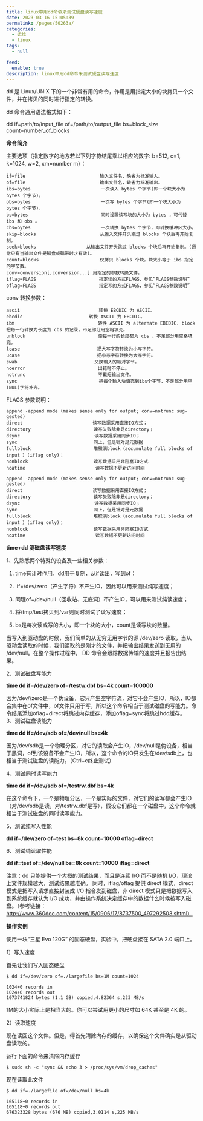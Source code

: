```yaml
---
title: linux中用dd命令来测试硬盘读写速度
date: 2023-03-16 15:05:39
permalink: /pages/50263a/
categories:
  - 运维
  - linux
tags:
  - null

feed:
  enable: true
description: linux中用dd命令来测试硬盘读写速度
---
```


dd 是 Linux/UNIX 下的一个非常有用的命令，作用是用指定大小的块拷贝一个文件，并在拷贝的同时进行指定的转换。

dd 命令通用语法格式如下：

dd if=path/to/input_file of=/path/to/output_file bs=block_size count=number_of_blocks

**命令简介**

主要选项（指定数字的地方若以下列字符结尾乘以相应的数字: b=512, c=1, k=1024, w=2, xm=number m）： 

```context
if=file 　　　　　　　　　　　　　　　　输入文件名，缺省为标准输入。 
of=file 　　　　　　　　　　　　　　　　输出文件名，缺省为标准输出。 
ibs=bytes 　　　　　　　　　　　　　　　一次读入 bytes 个字节(即一个块大小为 bytes 个字节)。 
obs=bytes 　　　　　　　　　　　　　　　一次写 bytes 个字节(即一个块大小为 bytes 个字节)。 
bs=bytes 　　　　　　　　　　　　　　　 同时设置读写块的大小为 bytes ，可代替 ibs 和 obs 。 
cbs=bytes 　　　　　　　　　　　　　　　一次转换 bytes 个字节，即转换缓冲区大小。 
skip=blocks 　　　　　　　　　　　　　 从输入文件开头跳过 blocks 个块后再开始复制。 
seek=blocks 　　　　　　　　　　 从输出文件开头跳过 blocks 个块后再开始复制。(通常只有当输出文件是磁盘或磁带时才有效)。 
count=blocks 　　　　　　　　　　　　　仅拷贝 blocks 个块，块大小等于 ibs 指定的字节数。 
conv=conversion[,conversion...] 用指定的参数转换文件。  
iflag=FLAGS　　　　　　　　　　　　　　指定读的方式FLAGS，参见“FLAGS参数说明”  
oflag=FLAGS　　　　　　　　　　　　　　指定写的方式FLAGS，参见“FLAGS参数说明”
```

conv 转换参数：

```context
ascii 　　　　　　　　　　　　　　　　　转换 EBCDIC 为 ASCII。 
ebcdic 　　　　　　　　　　　　 　 转换 ASCII 为 EBCDIC。 
ibm 　　　　　　　　　　　　　　　　　　转换 ASCII 为 alternate EBCDIC. block 　　　　　　　　　　　　　　　　 把每一行转换为长度为 cbs 的记录，不足部分用空格填充。 
unblock 　　　　　　　　　　　　　　　 使每一行的长度都为 cbs ，不足部分用空格填充。 
lcase 　　　　　　　　　　　　　　　　 把大写字符转换为小写字符。 
ucase 　　　　　　　　　　　　　　　　 把小写字符转换为大写字符。 
swab 　　　　　　　　　　　　　　　　 交换输入的每对字节。 
noerror 　　　　　　　　　　　　　　　 出错时不停止。 
notrunc 　　　　　　　　　　　　　　　 不截短输出文件。  
sync 　　　　　　　　　　　　　　　　　 把每个输入块填充到ibs个字节，不足部分用空(NUL)字符补齐。
```

FLAGS 参数说明：

```context
append -append mode (makes sense only for output; conv=notrunc sug-gested)  
direct　　　　　　　　　　　　　　　 读写数据采用直接IO方式；
directory　　　　　　　　　　　　　　读写失败除非是directory；
dsync　　　　　　　　　　　　　　　　 读写数据采用同步IO；
sync　　　　　　　　　　　　　　　　　同上，但是针对是元数据
fullblock　　　　　　　　　　　　　　堆积满block（accumulate full blocks of input ）(iflag only)；
nonblock　　　　　　　　　　　　　　 读写数据采用非阻塞IO方式
noatime　　　　　　　　　　　　　　　 读写数据不更新访问时间
```

```context
append -append mode (makes sense only for output; conv=notrunc sug-gested)  
direct　　　　　　　　　　　　　　　 读写数据采用直接IO方式；
directory　　　　　　　　　　　　　　读写失败除非是directory；
dsync　　　　　　　　　　　　　　　　 读写数据采用同步IO；
sync　　　　　　　　　　　　　　　　　同上，但是针对是元数据
fullblock　　　　　　　　　　　　　　堆积满block（accumulate full blocks of input ）(iflag only)；
nonblock　　　　　　　　　　　　　　 读写数据采用非阻塞IO方式
noatime　　　　　　　　　　　　　　　 读写数据不更新访问时间
```

**time+dd 测磁盘读写速度**

1、先熟悉两个特殊的设备及一些相关参数：

1) time有计时作用，dd用于复制，从if读出，写到of；
2.  if=/dev/zero（产生字符）不产生IO，因此可以用来测试纯写速度；
3) 同理of=/dev/null（回收站、无底洞）不产生IO，可以用来测试纯读速度；

4) 将/tmp/test拷贝到/var则同时测试了读写速度；

5) bs是每次读或写的大小，即一个块的大小，count是读写块的数量。

当写入到驱动盘的时候，我们简单的从无穷无用字节的源 /dev/zero 读取，当从驱动盘读取的时候，我们读取的是刚才的文件，并把输出结果发送到无用的 /dev/null。在整个操作过程中， DD 命令会跟踪数据传输的速度并且报告出结果。

2、测试磁盘写能力

**time dd if=/dev/zero of=/testw.dbf bs=4k count=100000**

因为/dev//zero是一个伪设备，它只产生空字符流，对它不会产生IO，所以，IO都会集中在of文件中，of文件只用于写，所以这个命令相当于测试磁盘的写能力。命令结尾添加oflag=direct将跳过内存缓存，添加oflag=sync将跳过hdd缓存。  
3、测试磁盘读能力

**time dd if=/dev/sdb of=/dev/null bs=4k**

因为/dev/sdb是一个物理分区，对它的读取会产生IO，/dev/null是伪设备，相当于黑洞，of到该设备不会产生IO，所以，这个命令的IO只发生在/dev/sdb上，也相当于测试磁盘的读能力。（Ctrl+c终止测试）

4、测试同时读写能力

**time dd if=/dev/sdb of=/testrw.dbf bs=4k**

在这个命令下，一个是物理分区，一个是实际的文件，对它们的读写都会产生IO（对/dev/sdb是读，对/testrw.dbf是写），假设它们都在一个磁盘中，这个命令就相当于测试磁盘的同时读写能力。

5、测试纯写入性能

**dd if=/dev/zero of=test bs=8k count=10000 oflag=direct**

6、测试纯读取性能

**dd if=test of=/dev/null bs=8k count=10000 iflag=direct**

注意：dd 只能提供一个大概的测试结果，而且是连续 I/O 而不是随机 I/O，理论上文件规模越大，测试结果越准确。 同时，iflag/oflag 提供 direct 模式，direct 模式是把写入请求直接封装成 I/O 指令发到磁盘，非 direct 模式只是把数据写入到系统缓存就认为 I/O 成功，并由操作系统决定缓存中的数据什么时候被写入磁盘。（参考链接：http://www.360doc.com/content/15/0906/17/8737500_497292503.shtml）

**操作实例**

使用一块“三星 Evo 120G” 的固态硬盘，实验中，把硬盘接在 SATA 2.0 端口上。

1）写入速度

首先让我们写入固态硬盘

```context
$ dd if=/dev/zero of=./largefile bs=1M count=1024

1024+0 records in
1024+0 records out
1073741824 bytes (1.1 GB) copied,4.82364 s,223 MB/s
```

1M的大小实际上是相当大的。你可以尝试用更小的尺寸如 64K 甚至是 4K 的。

2）读取速度

现在读回这个文件。但是，得首先清除内存的缓存，以确保这个文件确实是从驱动盘读取的。

运行下面的命令来清除内存缓存

```context
$ sudo sh -c "sync && echo 3 > /proc/sys/vm/drop_caches"
```

现在读取此文件

    $ dd if=./largefile of=/dev/null bs=4k
    
    165118+0 records in
    165118+0 records out
    676323328 bytes (676 MB) copied,3.0114 s,225 MB/s
